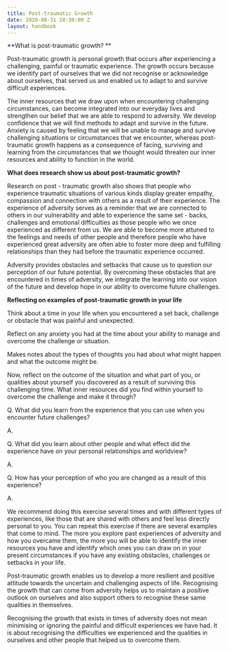 ```yaml
---
title: Post-traumatic Growth
date: 2020-08-31 18:30:00 Z
layout: handbook
---
```


**What is post-traumatic growth? **

Post-traumatic growth is personal growth that occurs after experiencing a challenging, painful or traumatic experience. The growth occurs because we identify part of ourselves that we did not recognise or acknowledge about ourselves, that served us and enabled us to adapt to and survive difficult experiences. 

The inner resources that we draw upon when encountering challenging circumstances, can become integrated into our everyday lives and strengthen our belief that we are able to respond to adversity. We develop confidence that we will find methods to adapt and survive in the future. Anxiety is caused by feeling that we will be unable to manage and survive challenging situations or circumstances that we encounter, whereas post-traumatic growth happens as a consequence of facing, surviving and learning from the circumstances that we thought would threaten our inner resources and ability to function in the world. 

**What does research show us about post-traumatic growth?**

Research on post - traumatic growth also shows that people who experience traumatic situations of various kinds display greater empathy, compassion and connection with others as a result of their experience. The experience of adversity serves as a reminder that we are connected to others in our vulnerability and able to experience the same set - backs, challenges and emotional difficulties as those people who we once experienced as different from us. We are able to become more attuned to the feelings and needs of other people and therefore people who have experienced great adversity are often able to foster more deep and fulfilling relationships than they had before the traumatic experience occurred.  

Adversity provides obstacles and setbacks that cause us to question our perception of our future potential. By overcoming these obstacles that are encountered in times of adversity, we integrate the learning into our vision of the future and develop hope in our ability to overcome future challenges.  

**Reflecting on examples of post-traumatic growth in your life**

Think about a time in your life when you encountered a set back, challenge or obstacle that was painful and unexpected. 

Reflect on any anxiety you had at the time about your ability to manage and overcome the challenge or situation. 

Makes notes about the types of thoughts you had about what might happen and what the outcome might be. 

Now, reflect on the outcome of the situation and what part of you, or qualities about yourself you discovered as a result of surviving this challenging time. What inner resources did you find within yourself to overcome the challenge and make it through? 

Q. What did you learn from the experience that you can use when you encounter future challenges? 

A.

Q. What did you learn about other people and what effect did the experience have on your personal relationships and worldview? 

A.

Q. How has your perception of who you are changed as a result of this experience? 

A.

We recommend doing this exercise several times and with different types of experiences, like those that are shared with others and feel less directly personal to you. You can repeat this exercise if there are several examples that come to mind. The more you explore past experiences of adversity and how you overcame them, the more you will be able to identify the inner resources you have and identify which ones you can draw on in your present circumstances if you have any existing obstacles, challenges or setbacks in your life.  

Post-traumatic growth enables us to develop a more resilient and positive attitude towards the uncertain and challenging aspects of life. Recognising the growth that can come from adversity helps us to maintain a positive outlook on ourselves and also support others to recognise these same qualities in themselves.  

Recognising the growth that exists in times of adversity does not mean minimising or ignoring the painful and difficult experiences we have had. It is about recognising the difficulties we experienced and the qualities in ourselves and other people that helped us to overcome them. 
